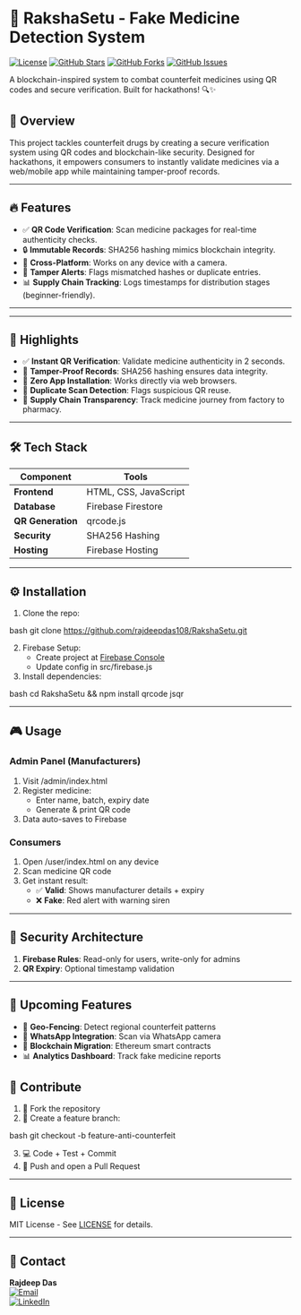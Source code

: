  # 💊 RakshaSetu - Fake Medicine Detection System 

[![License](https://img.shields.io/badge/License-MIT-blue.svg)](https://opensource.org/licenses/MIT)
[![GitHub Stars](https://img.shields.io/github/stars/rajdeepdas108/RakshaSetu)](https://github.com/rajdeepdas108/RakshaSetu/stargazers)
[![GitHub Forks](https://img.shields.io/github/forks/rajdeepdas108/RakshaSetu)](https://github.com/rajdeepdas108/RakshaSetu/network)
[![GitHub Issues](https://img.shields.io/github/issues/rajdeepdas108/RakshaSetu)](https://github.com/rajdeepdas108/RakshaSetu/issues)

A blockchain-inspired system to combat counterfeit medicines using QR codes and secure verification. Built for hackathons! 🔍✨

## 📝 Overview  
This project tackles counterfeit drugs by creating a secure verification system using QR codes and blockchain-like security. Designed for hackathons, it empowers consumers to instantly validate medicines via a web/mobile app while maintaining tamper-proof records. 

---

## 🔥 Features  
- ✅ **QR Code Verification**: Scan medicine packages for real-time authenticity checks.  
- 🔒 **Immutable Records**: SHA256 hashing mimics blockchain integrity.  
- 📱 **Cross-Platform**: Works on any device with a camera.  
- 🚨 **Tamper Alerts**: Flags mismatched hashes or duplicate entries.  
- 📊 **Supply Chain Tracking**: Logs timestamps for distribution stages (beginner-friendly).  

---

---

## 🚀 Highlights
- ✅ **Instant QR Verification**: Validate medicine authenticity in 2 seconds.
- 🔗 **Tamper-Proof Records**: SHA256 hashing ensures data integrity.
- 📱 **Zero App Installation**: Works directly via web browsers.
- 🚨 **Duplicate Scan Detection**: Flags suspicious QR reuse.
- 🏥 **Supply Chain Transparency**: Track medicine journey from factory to pharmacy.

---

## 🛠️ Tech Stack
| **Component**       | **Tools**                                                                 |
|----------------------|---------------------------------------------------------------------------|
| **Frontend**         | HTML, CSS, JavaScript                                                    |
| **Database**         | Firebase Firestore                                                        |
| **QR Generation**    | qrcode.js                                                               |
| **Security**         | SHA256 Hashing                                                            |
| **Hosting**          | Firebase Hosting                                                          |

---

## ⚙️ Installation
1. Clone the repo:
   
bash
   git clone https://github.com/rajdeepdas108/RakshaSetu.git

2. Firebase Setup:
   - Create project at [Firebase Console](https://console.firebase.google.com/)
   - Update config in src/firebase.js
3. Install dependencies:
   
bash
   cd RakshaSetu && npm install qrcode jsqr


---

## 🎮 Usage
### **Admin Panel** (Manufacturers)
1. Visit /admin/index.html
2. Register medicine:
   - Enter name, batch, expiry date
   - Generate & print QR code
3. Data auto-saves to Firebase

### **Consumers**
1. Open /user/index.html on any device
2. Scan medicine QR code
3. Get instant result:
   - ✅ **Valid**: Shows manufacturer details + expiry
   - ❌ **Fake**: Red alert with warning siren

---

## 🔐 Security Architecture

1. **Firebase Rules**: Read-only for users, write-only for admins
2. **QR Expiry**: Optional timestamp validation

---

## 🌟 Upcoming Features
- 📍 **Geo-Fencing**: Detect regional counterfeit patterns
- 📲 **WhatsApp Integration**: Scan via WhatsApp camera
- 🔗 **Blockchain Migration**: Ethereum smart contracts
- 📊 **Analytics Dashboard**: Track fake medicine reports



## 🤝 Contribute
1. 🍴 Fork the repository
2. 🔨 Create a feature branch:
   
bash
   git checkout -b feature-anti-counterfeit

3. 💻 Code + Test + Commit
4. 🚀 Push and open a Pull Request

---

## 📜 License
MIT License - See [LICENSE](LICENSE) for details.

---

## 📧 Contact
**Rajdeep Das**  
[![Email](https://img.shields.io/badge/Email-drajdeep00108%40gmail.com-red)](mailto:drajdeep00108@gmail.com)  
[![LinkedIn](https://img.shields.io/badge/LinkedIn-rajdeepdas108-blue)](https://linkedin.com/in/rajdeepdas108)
